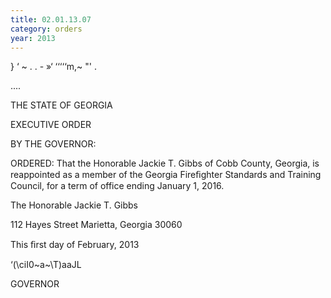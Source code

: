 ```yaml
---
title: 02.01.13.07
category: orders
year: 2013
---
```

  
 

} ‘ ~ . . - »‘
‘‘‘‘‘m,~ "'
.

....

THE STATE OF GEORGIA

EXECUTIVE ORDER

BY THE GOVERNOR:

ORDERED: That the Honorable Jackie T. Gibbs of Cobb County, Georgia, is
reappointed as a member of the Georgia Fireﬁghter Standards and
Training Council, for a term of office ending January 1, 2016.

The Honorable Jackie T. Gibbs

112 Hayes Street
Marietta, Georgia 30060

This ﬁrst day of February, 2013

‘(\ciI0~a~\T)aaJL

GOVERNOR

